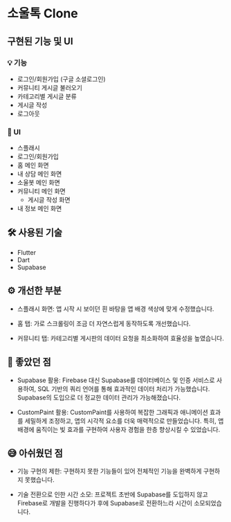 # 소울톡 Clone

## 구현된 기능 및 UI

### 💡 기능
- 로그인/회원가입 (구글 소셜로그인)
- 커뮤니티 게시글 불러오기
- 카테고리별 게시글 분류
- 게시글 작성
- 로그아웃

### 📱 UI
- 스플래시
- 로그인/회원가입
- 홈 메인 화면
- 내 상담 메인 화면
- 소울봇 메인 화면
- 커뮤니티 메인 화면
    - 게시글 작성 화면
- 내 정보 메인 화면

## 🛠️ 사용된 기술

- Flutter
- Dart
- Supabase

## ⚙️ 개선한 부분
- 스플래시 화면: 앱 시작 시 보이던 흰 바탕을 앱 배경 색상에 맞게 수정했습니다.

- 홈 탭: 가로 스크롤링이 조금 더 자연스럽게 동작하도록 개선했습니다.

- 커뮤니티 탭: 카테고리별 게시판의 데이터 요청을 최소화하여 효율성을 높였습니다.



## 🥰 좋았던 점

- Supabase 활용: Firebase 대신 Supabase를 데이터베이스 및 인증 서비스로 사용하여, SQL 기반의 쿼리 언어를 통해 효과적인 데이터 처리가 가능했습니다. Supabase의 도입으로 더 정교한 데이터 관리가 가능해졌습니다.

- CustomPaint 활용: CustomPaint를 사용하여 복잡한 그래픽과 애니메이션 효과를 세밀하게 조정하고, 앱의 시각적 요소를 더욱 매력적으로 만들었습니다. 특히, 앱 배경에 움직이는 빛 효과를 구현하여 사용자 경험을 한층 향상시킬 수 있었습니다.

## 😅 아쉬웠던 점

- 기능 구현의 제한: 구현하지 못한 기능들이 있어 전체적인 기능을 완벽하게 구현하지 못했습니다.

- 기술 전환으로 인한 시간 소모: 프로젝트 초반에 Supabase를 도입하지 않고 Firebase로 개발을 진행하다가 후에 Supabase로 전환하느라 시간이 소모되었습니다.